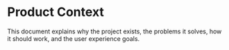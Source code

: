 # Product Context

This document explains why the project exists, the problems it solves, how it should work, and the user experience goals. 